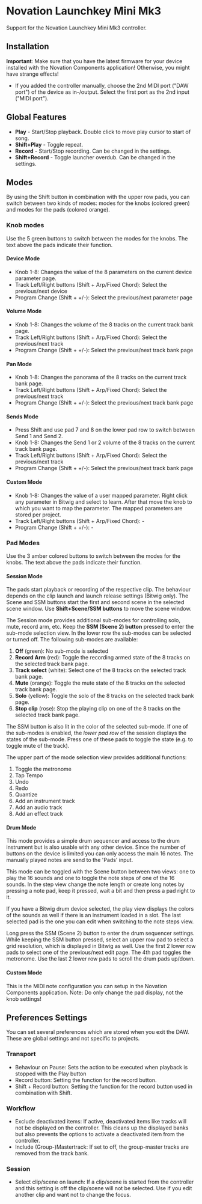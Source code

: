 # Novation Launchkey Mini Mk3

Support for the Novation Launchkey Mini Mk3 controller.

## Installation

**Important**: Make sure that you have the latest firmware for your device installed with the Novation Components application! Otherwise, you might have strange effects!

* If you added the controller manually, choose the 2nd MIDI port ("DAW port") of the device as in-/output. Select the first port as the 2nd input ("MIDI port").

## Global Features

* **Play** - Start/Stop playback. Double click to move play cursor to start of song.
* **Shift+Play** - Toggle repeat.
* **Record** - Start/Stop recording. Can be changed in the settings.
* **Shift+Record** - Toggle launcher overdub. Can be changed in the settings.

## Modes

By using the Shift button in combination with the upper row pads, you can switch between two kinds of modes: modes for the knobs (colored green) and modes for the pads (colored orange).

### Knob modes

Use the 5 green buttons to switch between the modes for the knobs. The text above the pads indicate their function.

#### Device Mode

* Knob 1-8: Changes the value of the 8 parameters on the current device parameter page.
* Track Left/Right buttons (Shift + Arp/Fixed Chord): Select the previous/next device
* Program Change (Shift + +/-): Select the previous/next parameter page

#### Volume Mode

* Knob 1-8: Changes the volume of the 8 tracks on the current track bank page.
* Track Left/Right buttons (Shift + Arp/Fixed Chord): Select the previous/next track
* Program Change (Shift + +/-): Select the previous/next track bank page

#### Pan Mode

* Knob 1-8: Changes the panorama of the 8 tracks on the current track bank page.
* Track Left/Right buttons (Shift + Arp/Fixed Chord): Select the previous/next track
* Program Change (Shift + +/-): Select the previous/next track bank page

#### Sends Mode

* Press Shift and use pad 7 and 8 on the lower pad row to switch between Send 1 and Send 2. 
* Knob 1-8: Changes the Send 1 or 2 volume of the 8 tracks on the current track bank page.
* Track Left/Right buttons (Shift + Arp/Fixed Chord): Select the previous/next track
* Program Change (Shift + +/-): Select the previous/next track bank page

#### Custom Mode

* Knob 1-8: Changes the value of a user mapped parameter. Right click any parameter in Bitwig and select to learn. After that move the knob to which you want to map the parameter. The mapped parameters are stored per project.
* Track Left/Right buttons (Shift + Arp/Fixed Chord): -
* Program Change (Shift + +/-): -

### Pad Modes

Use the 3 amber colored buttons to switch between the modes for the knobs. The text above the pads indicate their function.

#### Session Mode

The pads start playback or recording of the respective clip. The behaviour depends on the clip launch and launch release settings (Bitwig only). The Scene and SSM buttons start the first and second scene in the selected scene window. Use **Shift+Scene/SSM buttons** to move the scene window.

The Session mode provides additional sub-modes for controlling solo, mute, record arm, etc. Keep the **SSM (Scene 2) button** pressed to enter the sub-mode selection view. In the lower row the sub-modes can be selected or turned off. The following sub-modes are available:

1) **Off** (green): No sub-mode is selected
2) **Record Arm** (red): Toggle the recording armed state of the 8 tracks on the selected track bank page.
3) **Track select** (white):  Select one of the 8 tracks on the selected track bank page.
4) **Mute** (orange):  Toggle the mute state of the 8 tracks on the selected track bank page.
5) **Solo** (yellow):  Toggle the solo of the 8 tracks on the selected track bank page.
6) **Stop clip** (rose):  Stop the playing clip on one of the 8 tracks on the selected track bank page.

The SSM button is also lit in the color of the selected sub-mode. If one of the sub-modes is enabled, the *lower pad row* of the session displays the states of the sub-mode. Press one of these pads to toggle the state (e.g. to toggle mute of the track).

The upper part of the mode selection view provides additional functions:

1) Toggle the metronome
2) Tap Tempo
3) Undo
4) Redo
5) Quantize
6) Add an instrument track
7) Add an audio track
8) Add an effect track

#### Drum Mode

This mode provides a simple drum sequencer and access to the drum instrument but is also usable with any other device. Since the number of buttons on the device is limited you can only access the main 16 notes. The manually played notes are send to the 'Pads' input.

This mode can be toggled with the Scene button between two views: one to play the 16 sounds and one to toggle the note steps of one of the 16 sounds. In the step view change the note length or create long notes by pressing a note pad, keep it pressed, wait a bit and then press a pad right to it.

If you have a Bitwig drum device selected, the play view displays the colors of the sounds as well if there is an instrument loaded in a slot.
The last selected pad is the one you can edit when switching to the note steps view.

Long press the SSM (Scene 2) button to enter the drum sequencer settings. While keeping the SSM button pressed, select an upper row pad to select a grid resolution, which is displayed in Bitwig as well.
Use the first 2 lower row pads to select one of the previous/next edit page. The 4th pad toggles the metronome.
Use the last 2 lower row pads to scroll the drum pads up/down.

#### Custom Mode

This is the MIDI note configuration you can setup in the Novation Components application.
Note: Do only change the pad display, not the knob settings!

## Preferences Settings

You can set several preferences which are stored when you exit the DAW. These are global settings and not specific to projects.

### Transport

* Behaviour on Pause: Sets the action to be executed when playback is stopped with the Play button
* Record button: Setting the function for the record button.
* Shift + Record button: Setting the function for the record button used in combination with Shift.

### Workflow

* Exclude deactivated items: If active, deactivated items like tracks will not be displayed on the controller. This cleans up the displayed banks but also prevents the options to activate a deactivated item from the controller.
* Include (Group-)Mastertrack: If set to off, the group-master tracks are removed from the track bank.

### Session

* Select clip/scene on launch: If a clip/scene is started from the controller and this setting is off the clip/scene will not be selected. Use if you edit another clip and want not to change the focus.

<div style="page-break-after: always; visibility: hidden"> 
\pagebreak 
</div>
